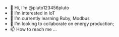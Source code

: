 - 👋 Hi, I’m @pluto123456pluto
- 👀 I’m interested in IoT
- 🌱 I’m currently learning Ruby, Modbus
- 💞️ I’m looking to collaborate on energy production;
- 📫 How to reach me ...

<!---
pluto123456pluto/pluto123456pluto is a ✨ special ✨ repository because its `README.md` (this file) appears on your GitHub profile.
You can click the Preview link to take a look at your changes.
--->
